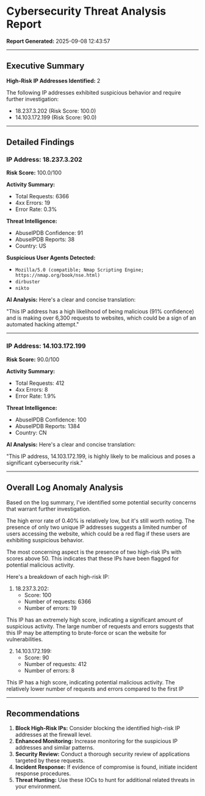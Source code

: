 # Cybersecurity Threat Analysis Report

**Report Generated:** 2025-09-08 12:43:57

---

## Executive Summary

**High-Risk IP Addresses Identified:** 2

The following IP addresses exhibited suspicious behavior and require further investigation:

- 18.237.3.202 (Risk Score: 100.0)
- 14.103.172.199 (Risk Score: 90.0)

---

## Detailed Findings

### IP Address: 18.237.3.202

**Risk Score:** 100.0/100

**Activity Summary:**
- Total Requests: 6366
- 4xx Errors: 19
- Error Rate: 0.3%

**Threat Intelligence:**
- AbuseIPDB Confidence: 91
- AbuseIPDB Reports: 38
- Country: US

**Suspicious User Agents Detected:**
- `Mozilla/5.0 (compatible; Nmap Scripting Engine; https://nmap.org/book/nse.html)`
- `dirbuster`
- `nikto`

**AI Analysis:** Here's a clear and concise translation:

"This IP address has a high likelihood of being malicious (91% confidence) and is making over 6,300 requests to websites, which could be a sign of an automated hacking attempt."

---

### IP Address: 14.103.172.199

**Risk Score:** 90.0/100

**Activity Summary:**
- Total Requests: 412
- 4xx Errors: 8
- Error Rate: 1.9%

**Threat Intelligence:**
- AbuseIPDB Confidence: 100
- AbuseIPDB Reports: 1384
- Country: CN

**AI Analysis:** Here's a clear and concise translation:

"This IP address, 14.103.172.199, is highly likely to be malicious and poses a significant cybersecurity risk."

---

## Overall Log Anomaly Analysis

Based on the log summary, I've identified some potential security concerns that warrant further investigation.

The high error rate of 0.40% is relatively low, but it's still worth noting. The presence of only two unique IP addresses suggests a limited number of users accessing the website, which could be a red flag if these users are exhibiting suspicious behavior.

The most concerning aspect is the presence of two high-risk IPs with scores above 50. This indicates that these IPs have been flagged for potential malicious activity.

Here's a breakdown of each high-risk IP:

1. 18.237.3.202:
	* Score: 100
	* Number of requests: 6366
	* Number of errors: 19

This IP has an extremely high score, indicating a significant amount of suspicious activity. The large number of requests and errors suggests that this IP may be attempting to brute-force or scan the website for vulnerabilities.

2. 14.103.172.199:
	* Score: 90
	* Number of requests: 412
	* Number of errors: 8

This IP has a high score, indicating potential malicious activity. The relatively lower number of requests and errors compared to the first IP

---

## Recommendations

1. **Block High-Risk IPs:** Consider blocking the identified high-risk IP addresses at the firewall level.
2. **Enhanced Monitoring:** Increase monitoring for the suspicious IP addresses and similar patterns.
3. **Security Review:** Conduct a thorough security review of applications targeted by these requests.
4. **Incident Response:** If evidence of compromise is found, initiate incident response procedures.
5. **Threat Hunting:** Use these IOCs to hunt for additional related threats in your environment.
